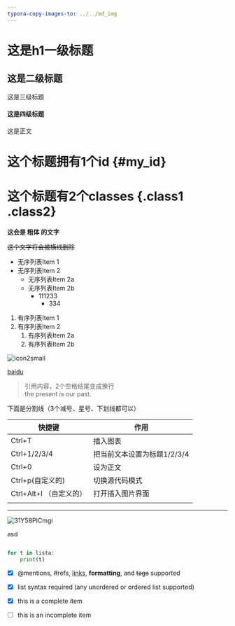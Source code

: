 ```yaml
---
typora-copy-images-to: ../../md_img
---
```


# 这是h1一级标题
## 这是二级标题
这是三级标题

#### 这是四级标题

这是正文  

# 这个标题拥有1个id {#my_id}
# 这个标题有2个classes {.class1 .class2}

**这会是 粗体 的文字**

~~这个文字将会被横线删除~~

* 无序列表Item 1
* 无序列表Item 2
    * 无序列表Item 2a
    * 无序列表Item 2b
      * 111233
        * 334

1. 有序列表Item 1
2. 有序列表Item 2
    1. 有序列表Item 2a
    2. 有序列表Item 2b



![icon2small](/home/fish/Documents/md_img/icon2small.png)

[baidu](baidu.com)



> 引用内容，2个空格结尾变成换行  
> the present is our past.

下面是分割线（3个减号、星号、下划线都可以）

| 快捷键               | 作用                |
| ----------------- | ----------------- |
| Ctrl+T            | 插入图表              |
| Ctrl+1/2/3/4      | 把当前文本设置为标题1/2/3/4 |
| Ctrl+0            | 设为正文              |
| Ctrl+p(自定义的)      | 切换源代码模式           |
| Ctrl+Alt+I （自定义的） | 打开插入图片界面          |
|                   |                   |



---

![31Y58PICmgi](/home/fish/Pictures/Icon/31Y58PICmgi.png)

asd

```python

```





```python
for t in lista:
    print(t)
```


- [x] @mentions, #refs, [links](), **formatting**, and <del>tags</del> supported
- [x] list syntax required (any unordered or ordered list supported)
- [x] this is a complete item
- [ ] this is an incomplete item 


